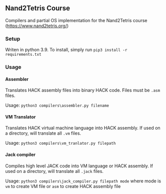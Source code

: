 ## Nand2Tetris Course

Compilers and partial OS implementation for the Nand2Tetris course (https://www.nand2tetris.org/)

### Setup

Writen in python 3.9. To install, simply run `pip3 install -r requirements.txt`

### Usage

#### Assembler

Translates HACK assembly files into binary HACK code. Files must be `.asm` files.

Usage: `python3 compilers\assembler.py filename`

#### VM Translator

Translates HACK virtual machine language into HACK assembly. If used on a directory, will translate all `.vm` files. 

Usage: `python3 compilers\vm_tranlator.py filepath`

#### Jack compiler

Compiles high level JACK code into VM language or HACK assembly. If used on a directory, will translate all `.jack` files.

Usage: `python3 compilers\jack_compiler.py filepath mode` where mode is `vm` to create VM file or `asm` to create HACK assembly file